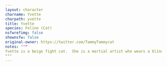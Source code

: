 ```yaml
---
layout: character
charname: Yvette
charpath: yvette
title: Yvette
species: Feline (Cat)
nsfwrefimg: false
shownsfw: false
original-owner: https://twitter.com/TammyTammycat
notes: """
Yvette is a beige fight cat.  She is a martial artist who wears a blindfold at all times by choice (she can see just find but opts not to, to heighten her other senses).
"""
---
```


